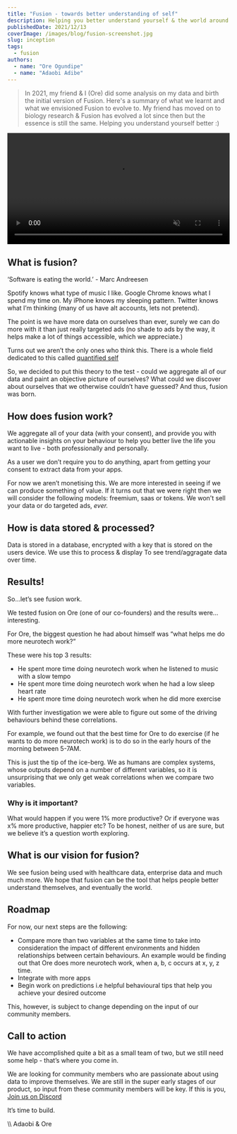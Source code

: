 ```yaml
---
title: "Fusion - towards better understanding of self"
description: Helping you better understand yourself & the world around you. Using the data from apps you use daily!
publishedDate: 2021/12/13
coverImage: /images/blog/fusion-screenshot.jpg
slug: inception
tags:
  - fusion
authors:
  - name: "Ore Ogundipe"
  - name: "Adaobi Adibe"
---
```


> In 2021, my friend & I (Ore) did some analysis on my data and birth the initial version of Fusion. Here's a summary of what we learnt and what we envisioned Fusion to evolve to. My friend has moved on to biology research & Fusion has evolved a lot since then but the essence is still the same. Helping you understand yourself better :)

<video class="fusion-video" width="100%" autoplay muted>
    <source src="/images/blog/fusion-demo-final.mp4" type="video/mp4">
    Your browser does not support the video tag.
</video>

## What is fusion?

‘Software is eating the world.’ - Marc Andreesen

Spotify knows what type of music I like. Google Chrome knows what I spend my time on. My iPhone knows my sleeping pattern. Twitter knows what I’m thinking (many of us have alt accounts, lets not pretend).

The point is we have more data on ourselves than ever, surely we can do more with it than just really targeted ads (no shade to ads by the way, it helps make a lot of things accessible, which we appreciate.)

Turns out we aren’t the only ones who think this. There is a whole field dedicated to this called [quantified self](https://en.wikipedia.org/wiki/Quantified_self")

So, we decided to put this theory to the test - could we aggregate all of our data and paint an objective picture of ourselves? What could we discover about ourselves that we otherwise couldn’t have guessed? And thus, fusion was born.

## How does fusion work?

We aggregate all of your data (with your consent), and provide you with actionable insights on your behaviour to help you better live the life you want to live - both professionally and personally.

As a user we don’t require you to do anything, apart from getting your consent to extract data from your apps.

For now we aren’t monetising this. We are more interested in seeing if we can produce something of value. If it turns out that we were right then we will consider the following models: freemium, saas or tokens. We won't sell your data or do targeted ads, <em>ever.</em>

## How is data stored & processed?

Data is stored in a database, encrypted with a key that is stored on the users device. We use this to process & display To see trend/aggragate data over time.

## Results!

So...let’s see fusion work.

We tested fusion on Ore (one of our co-founders) and the results were… interesting.

For Ore, the biggest question he had about himself was “what helps me do more neurotech work?”

These were his top 3 results:

- He spent more time doing neurotech work when he listened to music with a slow tempo
- He spent more time doing neurotech work when he had a low sleep heart rate
- He spent more time doing neurotech work when he did more exercise

With further investigation we were able to figure out some of the driving behaviours behind these correlations.

For example, we found out that the best time for Ore to do exercise (if he wants to do more neurotech work) is to do so in the early hours of the morning between 5-7AM.

This is just the tip of the ice-berg. We as humans are complex systems, whose outputs depend on a number of different variables, so it is unsurprising that we only get weak correlations when we compare two variables.

### Why is it important?

What would happen if you were 1% more productive? Or if everyone was x% more productive, happier etc? To be honest, neither of us are sure, but we believe it’s a question worth exploring.

## What is our vision for fusion?

We see fusion being used with healthcare data, enterprise data and much much more. We hope that fusion can be the tool that helps people better understand themselves, and eventually the world.

## Roadmap

For now, our next steps are the following:

- Compare more than two variables at the same time to take into consideration the impact of different environments and hidden relationships between certain behaviours. An example would be finding out that Ore does more neurotech work, when a, b, c occurs at x, y, z time.
- Integrate with more apps
- Begin work on predictions i.e helpful behavioural tips that help you achieve your desired outcome

This, however, is subject to change depending on the input of our community members.

## Call to action

We have accomplished quite a bit as a small team of two, but we still need some help - that’s where you come in.

We are looking for community members who are passionate about using data to improve themselves. We are still in the super early stages of our product, so input from these community members will be key. If this is you, [Join us on Discord](https://discord.gg/nVdMxZFA4n)

It’s time to build.

\\\ Adaobi & Ore
